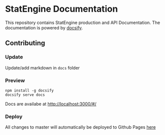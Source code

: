 # StatEngine Documentation

This repository contains StatEngine production and API Documentation.
The documentation is powered by [docsify](https://docsify.js.org/#/).

## Contributing

### Update

Update/add markdown in ```docs``` folder

### Preview

```
npm install -g docsify
docsify serve docs
```
Docs are availabe at [http://localhost:3000/#/](http://localhost:3000/#/)

### Deploy

All changes to master will automatically be deployed to Github Pages [here](https://statengine.github.io/se-documenation)
